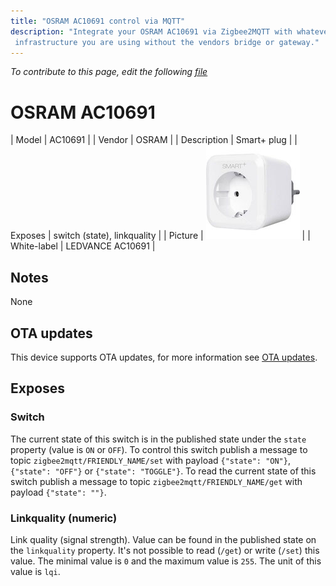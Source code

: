 ```yaml
---
title: "OSRAM AC10691 control via MQTT"
description: "Integrate your OSRAM AC10691 via Zigbee2MQTT with whatever smart home
 infrastructure you are using without the vendors bridge or gateway."
---
```


*To contribute to this page, edit the following
[file](https://github.com/Koenkk/zigbee2mqtt.io/blob/master/docs/devices/AC10691.md)*

# OSRAM AC10691

| Model | AC10691  |
| Vendor  | OSRAM  |
| Description | Smart+ plug |
| Exposes | switch (state), linkquality |
| Picture | ![OSRAM AC10691](../../public/images/devices/AC10691.jpg) |
| White-label | LEDVANCE AC10691 |

## Notes

None

## OTA updates
This device supports OTA updates, for more information see [OTA updates](../information/ota_updates.md).


## Exposes

### Switch 
The current state of this switch is in the published state under the `state` property (value is `ON` or `OFF`).
To control this switch publish a message to topic `zigbee2mqtt/FRIENDLY_NAME/set` with payload `{"state": "ON"}`, `{"state": "OFF"}` or `{"state": "TOGGLE"}`.
To read the current state of this switch publish a message to topic `zigbee2mqtt/FRIENDLY_NAME/get` with payload `{"state": ""}`.

### Linkquality (numeric)
Link quality (signal strength).
Value can be found in the published state on the `linkquality` property.
It's not possible to read (`/get`) or write (`/set`) this value.
The minimal value is `0` and the maximum value is `255`.
The unit of this value is `lqi`.

